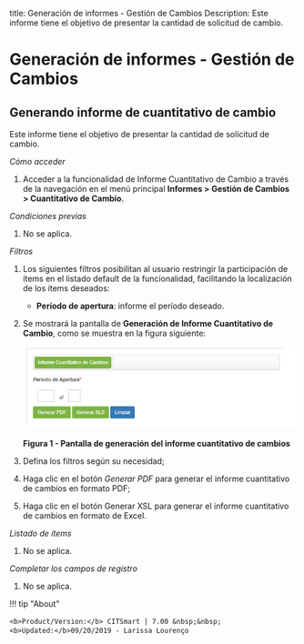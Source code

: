 title:  Generación de informes - Gestión de Cambios
Description: Este informe tiene el objetivo de presentar la cantidad de solicitud de cambio. 
# Generación de informes - Gestión de Cambios

Generando informe de cuantitativo de cambio
-----------------------------------------------

Este informe tiene el objetivo de presentar la cantidad de solicitud de cambio.

*Cómo acceder*

1. Acceder a la funcionalidad de Informe Cuantitativo de Cambio a través de la navegación en el menú principal
**Informes > Gestión de Cambios > Cuantitativo de Cambio**.

*Condiciones previas*

1. No se aplica.

*Filtros*

1. Los siguientes filtros posibilitan al usuario restringir la participación de ítems en el listado default de la funcionalidad, 
facilitando la localización de los ítems deseados:

    - **Período de apertura**: informe el período deseado.
    
2. Se mostrará la pantalla de **Generación de Informe Cuantitativo de Cambio**, como se muestra en la figura siguiente:

    ![Mudanças](images/informes.img1.jpg)
    
    **Figura 1 - Pantalla de generación del informe cuantitativo de cambios**
    
3. Defina los filtros según su necesidad;

4. Haga clic en el botón *Generar PDF* para generar el informe cuantitativo de cambios en formato PDF;

5. Haga clic en el botón Generar XSL para generar el informe cuantitativo de cambios en formato de Excel.

*Listado de ítems*

1. No se aplica.

*Completar los campos de registro*

1. No se aplica.

!!! tip "About"

    <b>Product/Version:</b> CITSmart | 7.00 &nbsp;&nbsp;
    <b>Updated:</b>09/20/2019 - Larissa Lourenço
